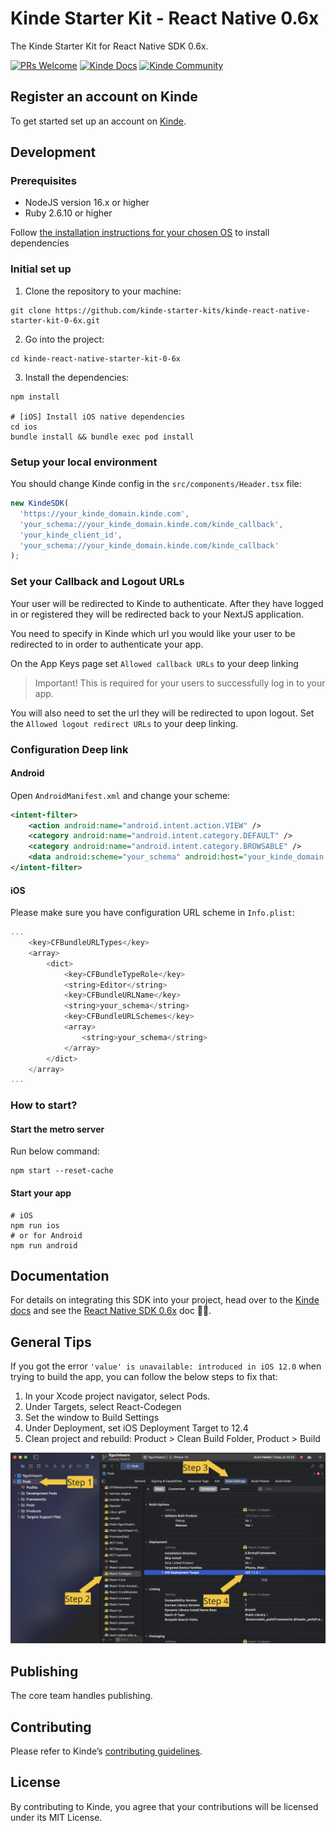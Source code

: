 # Kinde Starter Kit - React Native 0.6x

The Kinde Starter Kit for React Native SDK 0.6x.

[![PRs Welcome](https://img.shields.io/badge/PRs-welcome-brightgreen.svg?style=flat-square)](https://makeapullrequest.com) [![Kinde Docs](https://img.shields.io/badge/Kinde-Docs-eee?style=flat-square)](https://kinde.com/docs/developer-tools) [![Kinde Community](https://img.shields.io/badge/Kinde-Community-eee?style=flat-square)](https://thekindecommunity.slack.com)

## Register an account on Kinde

To get started set up an account on [Kinde](https://app.kinde.com/register).

## Development

### Prerequisites

- NodeJS version 16.x or higher
- Ruby 2.6.10 or higher

Follow [the installation instructions for your chosen OS](https://reactnative.dev/docs/environment-setup) to install dependencies

### Initial set up

1. Clone the repository to your machine:

```shell
git clone https://github.com/kinde-starter-kits/kinde-react-native-starter-kit-0-6x.git
```

2. Go into the project:

```shell
cd kinde-react-native-starter-kit-0-6x
```

3. Install the dependencies:

```shell
npm install

# [iOS] Install iOS native dependencies
cd ios
bundle install && bundle exec pod install
```

### Setup your local environment

You should change Kinde config in the `src/components/Header.tsx` file:

```javascript
new KindeSDK(
  'https://your_kinde_domain.kinde.com',
  'your_schema://your_kinde_domain.kinde.com/kinde_callback',
  'your_kinde_client_id',
  'your_schema://your_kinde_domain.kinde.com/kinde_callback'
);
```

### Set your Callback and Logout URLs

Your user will be redirected to Kinde to authenticate. After they have logged in or registered they will be redirected back to your NextJS application.

You need to specify in Kinde which url you would like your user to be redirected to in order to authenticate your app.

On the App Keys page set `Allowed callback URLs` to your deep linking

> Important! This is required for your users to successfully log in to your app.

You will also need to set the url they will be redirected to upon logout. Set the `Allowed logout redirect URLs` to your deep linking.

### Configuration Deep link

#### Android

Open `AndroidManifest.xml` and change your scheme:

```xml
<intent-filter>
	<action android:name="android.intent.action.VIEW" />
	<category android:name="android.intent.category.DEFAULT" />
	<category android:name="android.intent.category.BROWSABLE" />
	<data android:scheme="your_schema" android:host="your_kinde_domain.kinde.com" />
</intent-filter>
```

#### iOS

Please make sure you have configuration URL scheme in `Info.plist`:

```swift
...
	<key>CFBundleURLTypes</key>
	<array>
		<dict>
			<key>CFBundleTypeRole</key>
			<string>Editor</string>
			<key>CFBundleURLName</key>
			<string>your_schema</string>
			<key>CFBundleURLSchemes</key>
			<array>
				<string>your_schema</string>
			</array>
		</dict>
	</array>
...

```

### How to start?

#### Start the metro server

Run below command:

```shell
npm start --reset-cache
```

#### Start your app

```shell
# iOS
npm run ios
# or for Android
npm run android
```

## Documentation

For details on integrating this SDK into your project, head over to the [Kinde docs](https://kinde.com/docs/) and see the [React Native SDK 0.6x](https://kinde.com/docs/developer-tools/react-native-sdk) doc 👍🏼.

## General Tips

If you got the error `'value' is unavailable: introduced in iOS 12.0` when trying to build the app, you can follow the below steps to fix that:

1. In your Xcode project navigator, select Pods.
2. Under Targets, select React-Codegen
3. Set the window to Build Settings
4. Under Deployment, set iOS Deployment Target to 12.4
5. Clean project and rebuild: Product > Clean Build Folder, Product > Build

![screenshot](./assets/image.png)

## Publishing

The core team handles publishing.

## Contributing

Please refer to Kinde’s [contributing guidelines](https://github.com/kinde-oss/.github/blob/489e2ca9c3307c2b2e098a885e22f2239116394a/CONTRIBUTING.md).

## License

By contributing to Kinde, you agree that your contributions will be licensed under its MIT License.
